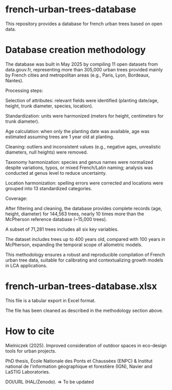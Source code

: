 # french-urban-trees-database
This repository provides a database for french urban trees based on open data.

# Database creation methodology
The database was built in May 2025 by compiling 11 open datasets from data.gouv.fr, representing more than 305,000 urban trees provided mainly by French cities and metropolitan areas (e.g., Paris, Lyon, Bordeaux, Nantes).

Processing steps:

Selection of attributes: relevant fields were identified (planting date/age, height, trunk diameter, species, location).

Standardization: units were harmonized (meters for height, centimeters for trunk diameter).

Age calculation: when only the planting date was available, age was estimated assuming trees are 1 year old at planting.

Cleaning: outliers and inconsistent values (e.g., negative ages, unrealistic diameters, null heights) were removed.

Taxonomy harmonization: species and genus names were normalized despite variations, typos, or mixed French/Latin naming; analysis was conducted at genus level to reduce uncertainty.

Location harmonization: spelling errors were corrected and locations were grouped into 13 standardized categories.


Coverage:

After filtering and cleaning, the database provides complete records (age, height, diameter) for 144,563 trees, nearly 10 times more than the McPherson reference database (~15,000 trees).

A subset of 71,281 trees includes all six key variables.

The dataset includes trees up to 400 years old, compared with 100 years in McPherson, expanding the temporal scope of allometric models.

This methodology ensures a robust and reproducible compilation of French urban tree data, suitable for calibrating and contextualizing growth models in LCA applications.

# french-urban-trees-database.xlsx
This file is a tabular export in Excel format.

The file has been cleaned as described in the methodology section above.

# How to cite
Mielniczek (2025). Improved consideration of outdoor spaces in eco-design tools for urban projects. 

PhD thesis, École Nationale des Ponts et Chaussées (ENPC) & Institut national de l'information géographique et forestière (IGN), Navier and LaSTIG Laboratories. 

DOI/URL (HAL/Zenodo). => To be updated
